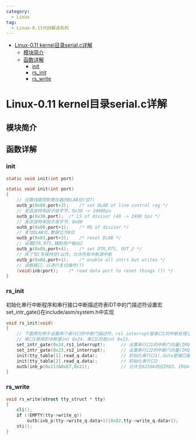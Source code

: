 ```yaml
---
category:
  - Linux
tag:
  - Linux-0.11代码解读系列
---
```


- [Linux-0.11 kernel目录serial.c详解](#linux-011-kernel目录serialc详解)
  - [模块简介](#模块简介)
  - [函数详解](#函数详解)
    - [init](#init)
    - [rs\_init](#rs_init)
    - [rs\_write](#rs_write)

# Linux-0.11 kernel目录serial.c详解

## 模块简介

## 函数详解


### init

```c
static void init(int port)
```

```c
static void init(int port)
{
    // 设置线路控制寄存器的DLAB位(位7)
	outb_p(0x80,port+3);	/* set DLAB of line control reg */
    // 发送波特率因子低字节，0x30 -> 2400bps
	outb_p(0x30,port);	/* LS of divisor (48 -> 2400 bps */
    // 发送波特率因子高字节，0x00
	outb_p(0x00,port+1);	/* MS of divisor */
    // 复位DLAB位,数据位为8位
	outb_p(0x03,port+3);	/* reset DLAB */
    // 设置DTR,RTS,辅助用户输出2
	outb_p(0x0b,port+4);	/* set DTR,RTS, OUT_2 */
    // 除了写(写保持空)以外，允许所有中断源中断
	outb_p(0x0d,port+1);	/* enable all intrs but writes */
    // 读数据口，以进行复位操作(?)
	(void)inb(port);	/* read data port to reset things (?) */
}
```

### rs_init

初始化串行中断程序和串行接口中断描述符表IDT中的门描述符设置宏set_intr_gate()在include/asm/system.h中实现

```c
void rs_init(void)
{
    // 下面两句用于设置两个串行口的中断门描述符。rsl_interrupt是串口1的中断处理过程指正。
    // 串口1使用的中断是int 0x24，串口2的是int 0x23.
	set_intr_gate(0x24,rs1_interrupt);      // 设置串行口1的中断门向量(IRQ4信号)
	set_intr_gate(0x23,rs2_interrupt);      // 设置串行口2的中断门向量(IRQ3信号)
	init(tty_table[1].read_q.data);         // 初始化串行口1(.data是端口基地址)
	init(tty_table[2].read_q.data);         // 初始化串行口2
	outb(inb_p(0x21)&0xE7,0x21);            // 允许主8259A响应IRQ3、IRQ4中断请求
}
```

### rs_write

```c
void rs_write(struct tty_struct * tty)
{
	cli();
	if (!EMPTY(tty->write_q))
		outb(inb_p(tty->write_q.data+1)|0x02,tty->write_q.data+1);
	sti();
}
```
